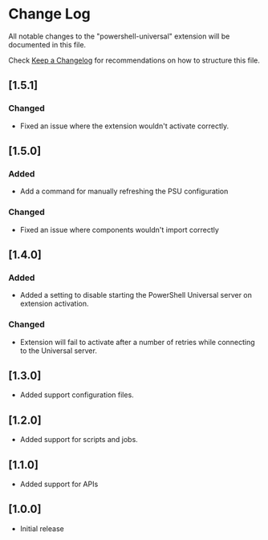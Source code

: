 # Change Log

All notable changes to the "powershell-universal" extension will be documented in this file.

Check [Keep a Changelog](http://keepachangelog.com/) for recommendations on how to structure this file.

## [1.5.1]

### Changed

- Fixed an issue where the extension wouldn't activate correctly.

## [1.5.0]

### Added

- Add a command for manually refreshing the PSU configuration

### Changed

- Fixed an issue where components wouldn't import correctly

## [1.4.0]

### Added

- Added a setting to disable starting the PowerShell Universal server on extension activation.

### Changed

- Extension will fail to activate after a number of retries while connecting to the Universal server.

## [1.3.0]

- Added support configuration files. 

## [1.2.0]

- Added support for scripts and jobs.

## [1.1.0]

- Added support for APIs

## [1.0.0]

- Initial release